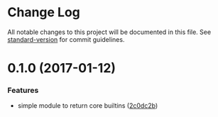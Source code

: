 # Change Log

All notable changes to this project will be documented in this file. See [standard-version](https://github.com/conventional-changelog/standard-version) for commit guidelines.

<a name="0.1.0"></a>
# 0.1.0 (2017-01-12)


### Features

* simple module to return core builtins ([2c0dc2b](https://github.com/lholmquist/node-builtins/commit/2c0dc2b))
